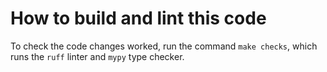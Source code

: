 # How to build and lint this code

To check the code changes worked, run the command `make checks`, which runs the `ruff` linter and `mypy` type checker.
